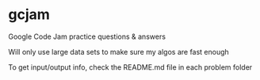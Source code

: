gcjam
=====

Google Code Jam practice questions & answers

Will only use large data sets to make sure my algos are fast enough

To get input/output info, check the README.md file in each problem folder
